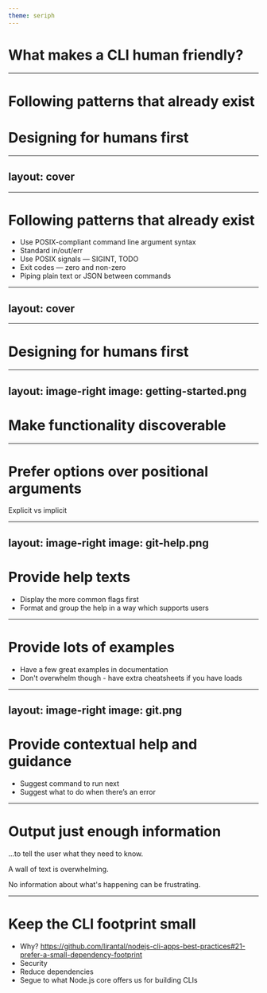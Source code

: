```yaml
---
theme: seriph
---
```


# What makes a CLI human friendly?


---

# Following patterns that already exist

# Designing for humans first

---
## layout: cover
---
# Following patterns that already exist

<v-clicks>

- Use POSIX-compliant command line argument syntax
- Standard in/out/err
- Use POSIX signals — SIGINT, TODO
- Exit codes — zero and non-zero
- Piping plain text or JSON between commands

</v-clicks>

<!-- - Follow the conventions of the Unix environment
- There are over 40 years of CLI design conventions that we can draw upon
- Following these conventions provides a strong technical foundation
- Makes a CLI intuitive and guessable
- Makes users efficient -->




---
## layout: cover
---

# Designing for humans first

---
layout: image-right
image: getting-started.png
---

# Make functionality discoverable



---

# Prefer options over positional arguments

<div></div>
Explicit vs implicit

<!-- TODO: Example -->

---
layout: image-right
image: git-help.png
---

# Provide help texts

- Display the more common flags first
- Format and group the help in a way which supports users


---

# Provide lots of examples

- Have a few great examples in documentation
- Don't overwhelm though - have extra cheatsheets if you have loads


---
layout: image-right
image: git.png
---
# Provide contextual help and guidance

- Suggest command to run next
- Suggest what to do when there’s an error



---

# Output just enough information

...to tell the user what they need to know.

A wall of text is overwhelming.

No information about what's happening can be frustrating.

<!-- TODO: Example -->

---

# Keep the CLI footprint small

- Why? https://github.com/lirantal/nodejs-cli-apps-best-practices#21-prefer-a-small-dependency-footprint
- Security
- Reduce dependencies
- Segue to what Node.js core offers us for building CLIs
